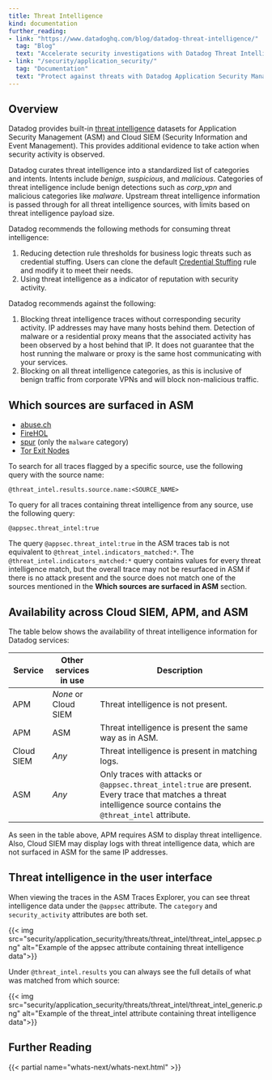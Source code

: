 ```yaml
---
title: Threat Intelligence
kind: documentation
further_reading:
- link: "https://www.datadoghq.com/blog/datadog-threat-intelligence/"
  tag: "Blog"
  text: "Accelerate security investigations with Datadog Threat Intelligence"
- link: "/security/application_security/"
  tag: "Documentation"
  text: "Protect against threats with Datadog Application Security Management"
---
```


## Overview

Datadog provides built-in [threat intelligence][1] datasets for Application Security Management (ASM) and Cloud SIEM (Security Information and Event Management). This provides additional evidence to take action when security activity is observed.

Datadog curates threat intelligence into a standardized list of categories and intents. Intents include _benign_, _suspicious_, and _malicious_. Categories of threat intelligence include benign detections such as _corp\_vpn_ and malicious categories like _malware_. Upstream threat intelligence information is passed through for all threat intelligence sources, with limits based on threat intelligence payload size.

Datadog recommends the following methods for consuming threat intelligence:
1. Reducing detection rule thresholds for business logic threats such as credential stuffing. Users can clone the default [Credential Stuffing](https://app.datadoghq.com/security/configuration/asm/rules/view/wnp-zlu-woa) rule and modify it to meet their needs.
2. Using threat intelligence as a indicator of reputation with security activity.

Datadog recommends against the following:
1. Blocking threat intelligence traces without corresponding security activity. IP addresses may have many hosts behind them. Detection of malware or a residential proxy means that the associated activity has been observed by a host behind that IP. It does not guarantee that the host running the malware or proxy is the same host communicating with your services.
2. Blocking on all threat intelligence categories, as this is inclusive of benign traffic from corporate VPNs and will block non-malicious traffic.

## Which sources are surfaced in ASM

- [abuse.ch](https://threatfox-api.abuse.ch)
- [FireHOL](https://iplists.firehol.org/)
- [spur](https://spur.us/) (only the `malware` category)
- [Tor Exit Nodes](https://www.dan.me.uk/torlist/?exit)

To search for all traces flagged by a specific source, use the following query with the source name:

    @threat_intel.results.source.name:<SOURCE_NAME> 

To query for all traces containing threat intelligence from any source, use the following query:

    @appsec.threat_intel:true 

<div class="alert alert-info">
The query <code>@appsec.threat_intel:true</code> in the ASM traces tab is not equivalent to <code>@threat_intel.indicators_matched:*</code>. The <code>@threat_intel.indicators_matched:*</code> query contains values for every threat intelligence match, but the overall trace may not be resurfaced in ASM if there is no attack present and the source does not match one of the sources mentioned in the <strong>Which sources are surfaced in ASM</strong> section.
</div>

## Availability across Cloud SIEM, APM, and ASM

The table below shows the availability of threat intelligence information for Datadog services:

|Service|Other services in use|Description|
|---|---|---|
|APM| *None* or Cloud SIEM |Threat intelligence is not present.|
|APM| ASM |Threat intelligence is present the same way as in ASM.|
|Cloud SIEM| *Any* |Threat intelligence is present in matching logs.|
|ASM| *Any* |Only traces with attacks or `@appsec.threat_intel:true` are present. Every trace that matches a threat intelligence source contains the `@threat_intel` attribute.|

As seen in the table above, APM requires ASM to display threat intelligence. Also, Cloud SIEM may display logs with threat intelligence data, which are not surfaced in ASM for the same IP addresses.

## Threat intelligence in the user interface

When viewing the traces in the ASM Traces Explorer, you can see threat intelligence data under the `@appsec` attribute. The `category` and `security_activity` attributes are both set.

{{< img src="security/application_security/threats/threat_intel/threat_intel_appsec.png" alt="Example of the appsec attribute containing threat intelligence data">}}

Under `@threat_intel.results` you can always see the full details of what was matched from which source:

 {{< img src="security/application_security/threats/threat_intel/threat_intel_generic.png" alt="Example of the threat_intel attribute containing threat intelligence data">}}

## Further Reading

{{< partial name="whats-next/whats-next.html" >}}

[1]: https://www.datadoghq.com/blog/datadog-threat-intelligence/
